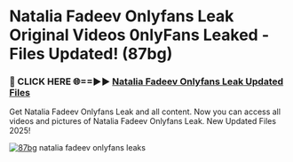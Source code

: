 # Natalia Fadeev Onlyfans Leak Original Videos 0nlyFans Leaked - Files Updated! (87bg)

<h3>🔴 CLICK HERE 🌐==►► <a href="https://tinyurl.com/3hn5wdd3" rel="nofollow">Natalia Fadeev Onlyfans Leak Updated Files</a></h3>

Get Natalia Fadeev Onlyfans Leak and all content. Now you can access all videos and pictures of Natalia Fadeev Onlyfans Leak. New Updated Files 2025!

[![87bg](https://i.imgur.com/4HnBqBT.gif)](https://tinyurl.com/3hn5wdd3)
natalia fadeev onlyfans leaks